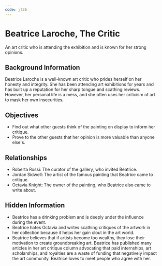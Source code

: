 ```yaml
---
code: jf36
---
```


# Beatrice Laroche, The Critic

An art critic who is attending the exhibition and is known for her strong opinions.

## Background Information

Beatrice Laroche is a well-known art critic who prides herself on her honesty and integrity. She has been attending art exhibitions for years and has built up a reputation for her sharp tongue and scathing reviews. However, her personal life is a mess, and she often uses her criticism of art to mask her own insecurities.

## Objectives

- Find out what other guests think of the painting on display to inform her critique.
- Prove to the other guests that her opinion is more valuable than anyone else's.

## Relationships

- Roberta Rossi: The curator of the gallery, who invited Beatrice.
- Jordan Sidwell: The artist of the famous painting that Beatrice came to critique.
- Octavia Knight: The owner of the painting, who Beatrice also came to write about.

## Hidden Information

- Beatrice has a drinking problem and is deeply under the influence during the event.
- Beatrice hates Octavia and writes scathing critiques of the artwork in her collection because it helps her gain clout in the art world.
- Beatrice believes that if artists become too wealthy, they lose their motivation to create groundbreaking art. Beatrice has published many articles in her art critique column advocating that paid internships, art scholarships, and royalties are a waste of funding that negatively impact the art community. Beatrice loves to meet people who agree with her.
